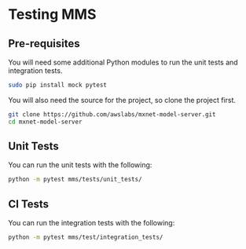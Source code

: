 # Testing MMS

## Pre-requisites

You will need some additional Python modules to run the unit tests and integration tests.

```bash
sudo pip install mock pytest
```

You will also need the source for the project, so clone the project first.

```bash
git clone https://github.com/awslabs/mxnet-model-server.git
cd mxnet-model-server
```

## Unit Tests

You can run the unit tests with the following:

```bash
python -m pytest mms/tests/unit_tests/
```
## CI Tests

You can run the integration tests with the following:
 
```bash
python -m pytest mms/test/integration_tests/
```